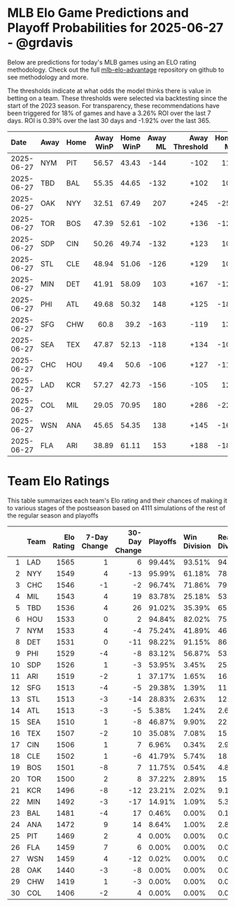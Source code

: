 # MLB Elo Game Predictions and Playoff Probabilities for 2025-06-27 - @grdavis
Below are predictions for today's MLB games using an ELO rating methodology. Check out the full [mlb-elo-advantage](https://github.com/grdavis/mlb-elo-advantage) repository on github to see methodology and more.

The thresholds indicate at what odds the model thinks there is value in betting on a team. These thresholds were selected via backtesting since the start of the 2023 season. For transparency, these recommendations have been triggered for 18% of games and have a 3.26% ROI over the last 7 days. ROI is 0.39% over the last 30 days and -1.92% over the last 365.

| Date       | Away   | Home   |   Away WinP |   Home WinP |   Away ML |   Away Threshold |   Home ML |   Home Threshold |
|:-----------|:-------|:-------|------------:|------------:|----------:|-----------------:|----------:|-----------------:|
| 2025-06-27 | NYM    | PIT    |       56.57 |       43.43 |      -144 |             -102 |       118 |             +158 |
| 2025-06-27 | TBD    | BAL    |       55.35 |       44.65 |      -132 |             +102 |       108 |             +151 |
| 2025-06-27 | OAK    | NYY    |       32.51 |       67.49 |       207 |             +245 |      -259 |             -152 |
| 2025-06-27 | TOR    | BOS    |       47.39 |       52.61 |      -102 |             +136 |      -120 |             +113 |
| 2025-06-27 | SDP    | CIN    |       50.26 |       49.74 |      -132 |             +123 |       109 |             +125 |
| 2025-06-27 | STL    | CLE    |       48.94 |       51.06 |      -126 |             +129 |       104 |             +119 |
| 2025-06-27 | MIN    | DET    |       41.91 |       58.09 |       103 |             +167 |      -125 |             -108 |
| 2025-06-27 | PHI    | ATL    |       49.68 |       50.32 |       148 |             +125 |      -181 |             +123 |
| 2025-06-27 | SFG    | CHW    |       60.8  |       39.2  |      -163 |             -119 |       133 |             +186 |
| 2025-06-27 | SEA    | TEX    |       47.87 |       52.13 |      -118 |             +134 |      -103 |             +115 |
| 2025-06-27 | CHC    | HOU    |       49.4  |       50.6  |      -106 |             +127 |      -115 |             +121 |
| 2025-06-27 | LAD    | KCR    |       57.27 |       42.73 |      -156 |             -105 |       128 |             +162 |
| 2025-06-27 | COL    | MIL    |       29.05 |       70.95 |       180 |             +286 |      -223 |             -173 |
| 2025-06-27 | WSN    | ANA    |       45.65 |       54.35 |       138 |             +145 |      -168 |             +106 |
| 2025-06-27 | FLA    | ARI    |       38.89 |       61.11 |       153 |             +188 |      -188 |             -120 |

# Team Elo Ratings
This table summarizes each team's Elo rating and their chances of making it to various stages of the postseason based on 4111 simulations of the rest of the regular season and playoffs

|    | Team   |   Elo Rating |   7-Day Change |   30-Day Change | Playoffs   | Win Division   | Reach Div. Rd.   | Reach CS   | Reach WS   | Win WS   |
|---:|:-------|-------------:|---------------:|----------------:|:-----------|:---------------|:-----------------|:-----------|:-----------|:---------|
|  1 | LAD    |         1565 |              1 |               6 | 99.44%     | 93.51%         | 94.89%           | 58.79%     | 36.07%     | 22.99%   |
|  2 | NYY    |         1549 |              4 |             -13 | 95.99%     | 61.18%         | 78.06%           | 45.88%     | 25.98%     | 13.23%   |
|  3 | CHC    |         1546 |             -1 |              -2 | 96.74%     | 71.86%         | 79.96%           | 43.40%     | 21.80%     | 12.89%   |
|  4 | MIL    |         1543 |              4 |              19 | 83.78%     | 25.18%         | 53.93%           | 26.68%     | 12.84%     | 6.76%    |
|  5 | TBD    |         1536 |              4 |              26 | 91.02%     | 35.39%         | 65.41%           | 33.62%     | 18.63%     | 8.71%    |
|  6 | HOU    |         1533 |              0 |               2 | 94.84%     | 82.02%         | 75.58%           | 39.09%     | 18.80%     | 7.05%    |
|  7 | NYM    |         1533 |              4 |              -4 | 75.24%     | 41.89%         | 46.05%           | 20.19%     | 8.64%      | 4.43%    |
|  8 | DET    |         1531 |              0 |             -11 | 98.22%     | 91.15%         | 86.28%           | 46.34%     | 23.60%     | 10.17%   |
|  9 | PHI    |         1529 |             -4 |              -8 | 83.12%     | 56.87%         | 53.56%           | 23.89%     | 9.83%      | 4.84%    |
| 10 | SDP    |         1526 |              1 |              -3 | 53.95%     | 3.45%          | 25.25%           | 10.17%     | 4.62%      | 2.29%    |
| 11 | ARI    |         1519 |             -2 |               1 | 37.17%     | 1.65%          | 16.30%           | 5.69%      | 2.26%      | 1.05%    |
| 12 | SFG    |         1513 |             -4 |              -5 | 29.38%     | 1.39%          | 11.87%           | 4.35%      | 1.65%      | 0.85%    |
| 13 | STL    |         1513 |             -3 |             -14 | 28.83%     | 2.63%          | 12.55%           | 4.77%      | 1.36%      | 0.66%    |
| 14 | ATL    |         1513 |             -3 |              -5 | 5.38%      | 1.24%          | 2.65%            | 1.07%      | 0.51%      | 0.24%    |
| 15 | SEA    |         1510 |              1 |              -8 | 46.87%     | 9.90%          | 22.57%           | 8.37%      | 2.87%      | 0.88%    |
| 16 | TEX    |         1507 |             -2 |              10 | 35.08%     | 7.08%          | 15.32%           | 6.37%      | 2.46%      | 0.71%    |
| 17 | CIN    |         1506 |              1 |               7 | 6.96%      | 0.34%          | 2.99%            | 1.00%      | 0.41%      | 0.15%    |
| 18 | CLE    |         1502 |              1 |              -6 | 41.79%     | 5.74%          | 18.73%           | 6.84%      | 2.68%      | 0.78%    |
| 19 | BOS    |         1501 |             -8 |               7 | 11.75%     | 0.54%          | 4.86%            | 1.97%      | 0.78%      | 0.22%    |
| 20 | TOR    |         1500 |              2 |               8 | 37.22%     | 2.89%          | 15.79%           | 5.89%      | 2.09%      | 0.63%    |
| 21 | KCR    |         1496 |             -8 |             -12 | 23.21%     | 2.02%          | 9.12%            | 3.04%      | 1.22%      | 0.36%    |
| 22 | MIN    |         1492 |             -3 |             -17 | 14.91%     | 1.09%          | 5.33%            | 1.85%      | 0.71%      | 0.12%    |
| 23 | BAL    |         1481 |             -4 |              17 | 0.46%      | 0.00%          | 0.12%            | 0.10%      | 0.02%      | 0.00%    |
| 24 | ANA    |         1472 |              9 |              14 | 8.64%      | 1.00%          | 2.82%            | 0.66%      | 0.17%      | 0.00%    |
| 25 | PIT    |         1469 |              2 |               4 | 0.00%      | 0.00%          | 0.00%            | 0.00%      | 0.00%      | 0.00%    |
| 26 | FLA    |         1459 |              7 |               6 | 0.00%      | 0.00%          | 0.00%            | 0.00%      | 0.00%      | 0.00%    |
| 27 | WSN    |         1459 |              4 |             -12 | 0.02%      | 0.00%          | 0.00%            | 0.00%      | 0.00%      | 0.00%    |
| 28 | OAK    |         1440 |             -3 |              -8 | 0.00%      | 0.00%          | 0.00%            | 0.00%      | 0.00%      | 0.00%    |
| 29 | CHW    |         1419 |              1 |              -3 | 0.00%      | 0.00%          | 0.00%            | 0.00%      | 0.00%      | 0.00%    |
| 30 | COL    |         1406 |             -2 |               4 | 0.00%      | 0.00%          | 0.00%            | 0.00%      | 0.00%      | 0.00%    |